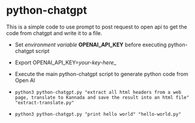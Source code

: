 # python-chatgpt

This is a simple code to use prompt to post request to open api to get the code from chatgpt and write it to a file.

* Set _environment variable_ **OPENAI_API_KEY** before executing python-chatgpt script

* Export OPENAI_API_KEY=_your-key-here__
* Execute the main python-chatgpt script to generate python code from Open AI

* `python3 python-chatgpt.py "extract all html headers from a web page, translate to Kannada and save the result into an html file" "extract-translate.py"
`
* `python3 python-chatgpt.py "print hello world" "hello-world.py"`